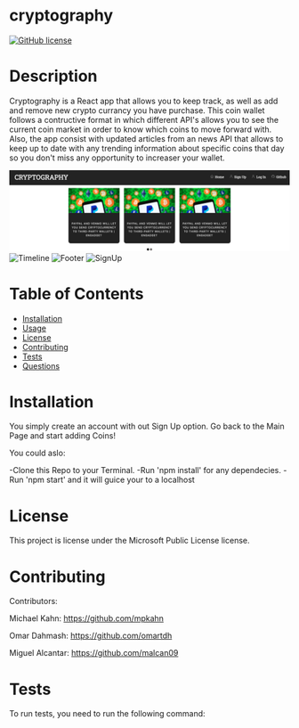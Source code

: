 # cryptography

  [![GitHub license](https://img.shields.io/badge/license-MIT-blue.svg)](https://github.com/undefined/)
  # Description
  
  Cryptography is a React app that allows you to keep track, as well as add and remove new crypto currancy you have purchase. This coin wallet follows a contructive format in which different API's allows you to see the current coin market in order to know which coins to move forward with. Also, the app consist with updated articles from an news API that allows to keep up to date with any trending information about specific coins that day so you don't miss any opportunity to increaser your wallet.
 
<img src="images/Navbar.png" alt="Navbar">

<img src="public/images/Timeline.png" alt="Timeline">

<img src="public/images/Footer.png" alt="Footer">

<img src="public/images/SignUp.png" alt="SignUp">



  # Table of Contents 
  * [Installation](#installation)
  * [Usage](#usage)
  * [License](#license)
  * [Contributing](#contributing)
  * [Tests](#tests)
  * [Questions](#questions)
  
  # Installation
 
 You simply create an account with out Sign Up option. Go back to the Main Page and start adding Coins!

You could aslo:

  -Clone this Repo to your Terminal.
  -Run 'npm install' for any dependecies.
  -Run 'npm start' and it will guice your to a localhost


  # License
  This project is license under the Microsoft Public License license.
  
  # Contributing
  
  ​Contributors:

  Michael  Kahn: https://github.com/mpkahn

  Omar Dahmash: https://github.com/omartdh

  Miguel Alcantar: https://github.com/malcan09
 
  # Tests
  To run tests, you need to run the following command: 
  